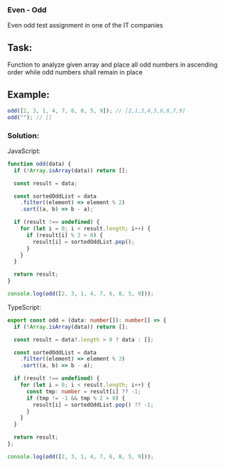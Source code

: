### Even - Odd

Even odd test assignment in one of the IT companies

## Task:

Function to analyze given array and place all odd numbers in ascending order while odd numbers shall remain in place

## Example:

```js
odd([2, 3, 1, 4, 7, 6, 8, 5, 9]); // [2,1,3,4,5,6,8,7,9]
odd(""); // []
```

### Solution:

JavaScript:

```js
function odd(data) {
  if (!Array.isArray(data)) return [];

  const result = data;

  const sortedOddList = data
    .filter((element) => element % 2)
    .sort((a, b) => b - a);

  if (result !== undefined) {
    for (let i = 0; i < result.length; i++) {
      if (result[i] % 2 > 0) {
        result[i] = sortedOddList.pop();
      }
    }
  }

  return result;
}

console.log(odd([2, 3, 1, 4, 7, 6, 8, 5, 9]));
```

TypeScript:

```ts
export const odd = (data: number[]): number[] => {
  if (!Array.isArray(data)) return [];

  const result = data?.length > 0 ? data : [];

  const sortedOddList = data
    .filter((element) => element % 2)
    .sort((a, b) => b - a);

  if (result !== undefined) {
    for (let i = 0; i < result.length; i++) {
      const tmp: number = result[i] ?? -1;
      if (tmp != -1 && tmp % 2 > 0) {
        result[i] = sortedOddList.pop() ?? -1;
      }
    }
  }

  return result;
};

console.log(odd([2, 3, 1, 4, 7, 6, 8, 5, 9]));
```
